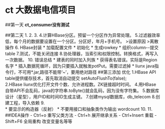 # ct 大数据电信项目
##第一天
 **ct_consumer没有测试**

##第二天
	1.
	2.
	3.
	4.计算HBase分区。预留一个分区作为异常处理。
	5.过滤器效率低，每个月的数据要设置在一个分区。分区好，年月+手机号。
		>设置原因
		>离散操作
	6.	HBase封装
		* 加载配置文件
		* 初始化
		* 生成rowkey
		* 组织column--提交table
	7.测试，不能关闭连接	
	8.协处理器，当索引和权限控制。转换格式，再写入一次数据。
	10. 错误总结
		* 建表的同时加入列族
		* 获得表名错误。实际是Region名字
		* 插入数据死循环，因为只要插入就触发potPut。需要过滤掉
		* liunx java指令行，不可用*.jar,路径不能带‘~’，要用绝对路径
##第三添加
	优化
	1.HBase API table提供缓存技术，首先取消自动提交 setAutoFlushTo(false);		
	2.HBase liunx优化打开文件个数、允许进程数。ZK链接超时时间。
	4.用HBase自带API不会乱码，java的字符串.toByte()就会乱码，因为没有字符集。
	5.数据库设计（星型），用户ID和时间ID生成主键。
	7.创建mysql数据库，db_telecom
	8.创建工程，导入依赖
	9.  
		* 要显示的构造器（反射）
		* 不要用接口和抽象类作为输出
		wordcount
	10.	
	11.
##IDEA操作
	- Ctrl+o 重写父类方法	
	- Ctrl+h 展开继承关系
	- Ctrl+Insert 重载
	- Shift+F6 全局重构 改变变量名等等
